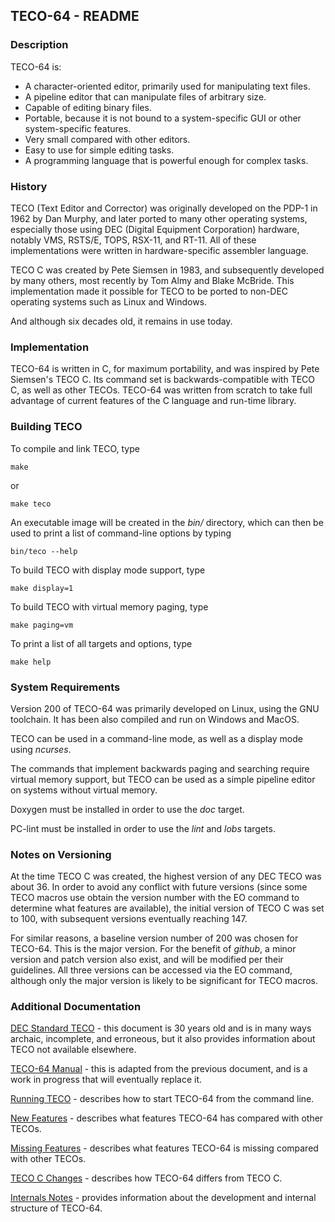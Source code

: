## TECO-64 - README
    
### Description

TECO-64 is:
- A character-oriented editor, primarily used for manipulating text files.
- A pipeline editor that can manipulate files of arbitrary size.
- Capable of editing binary files.
- Portable, because it is not bound to a system-specific GUI or other
system-specific features.
- Very small compared with other editors.
- Easy to use for simple editing tasks.
- A programming language that is powerful enough for complex tasks.

### History

TECO (Text Editor and Corrector) was originally developed on the PDP-1 in
1962 by Dan Murphy, and later ported to many other operating systems,
especially those using DEC (Digital Equipment Corporation) hardware,
notably VMS, RSTS/E, TOPS, RSX-11, and RT-11. All of these implementations
were written in hardware-specific assembler language.

TECO C was created by Pete Siemsen in 1983, and subsequently developed by many
others, most recently by Tom Almy and Blake McBride. This implementation made
it possible for TECO to be ported to non-DEC operating systems such as Linux
and Windows.

And although six decades old, it remains in use today.

### Implementation

TECO-64 is written in C, for maximum portability, and was inspired by
Pete Siemsen's TECO C. Its command set is backwards-compatible with TECO C,
as well as other TECOs. TECO-64 was written from scratch to take full
advantage of current features of the C language and run-time library.

### Building TECO

To compile and link TECO, type

    make

or

    make teco

An executable image will be created in the *bin/* directory, which can then be used
to print a list of command-line options by typing

    bin/teco --help    

To build TECO with display mode support, type

    make display=1

To build TECO with virtual memory paging, type

    make paging=vm

To print a list of all targets and options, type

    make help

### System Requirements

Version 200 of TECO-64 was primarily developed on Linux, using the GNU
toolchain. It has been also compiled and run on Windows and MacOS.

TECO can be used in a command-line mode, as well as a display mode
using *ncurses*.

The commands that implement backwards paging and searching require virtual
memory support, but TECO can be used as a simple pipeline editor on systems
without virtual memory.

Doxygen must be installed in order to use the *doc* target.

PC-lint must be installed in order to use the *lint* and *lobs* targets.

### Notes on Versioning

At the time TECO C was created, the highest version of any DEC TECO was
about 36. In order to avoid any conflict with future versions (since some
TECO macros use obtain the version number with the EO command to determine
what features are available), the initial version of TECO C was set to 100,
with subsequent versions eventually reaching 147.

For similar reasons, a baseline version number of 200 was chosen for
TECO-64. This is the major version. For the benefit of *github*, a minor
version and patch version also exist, and will be modified per their
guidelines. All three versions can be accessed via the EO command,
although only the major version is likely to be significant for TECO
macros.

### Additional Documentation

[DEC Standard TECO](doc/DEC_Standard_TECO.pdf) - this document is
30 years old and is in many ways archaic, incomplete, and
erroneous, but it also provides information about TECO not
available elsewhere.

[TECO-64 Manual](doc/manual.md) - this is adapted from the previous
document, and is a work in progress that will eventually replace it.

[Running TECO](doc/running.md) - describes how to start TECO-64 from
the command line.

[New Features](doc/new.md) - describes what features
TECO-64 has compared with other TECOs.

[Missing Features](doc/missing.md) - describes what features
TECO-64 is missing compared with other TECOs.

[TECO C Changes](doc/changes.md) - describes how TECO-64
differs from TECO C.

[Internals Notes](doc/internals.md) - provides information
about the development and internal structure of TECO-64.
